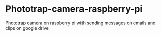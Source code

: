 # Phototrap-camera-raspberry-pi
Phototrap camera on raspberry pi with sending messages on emails and clips on google drive 
